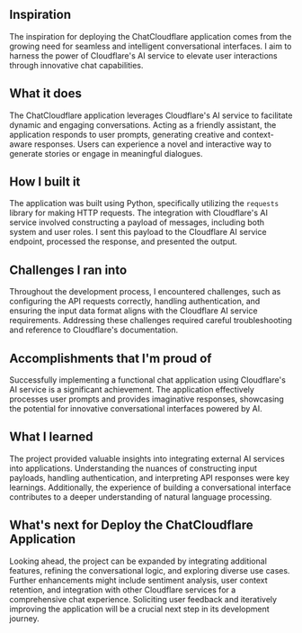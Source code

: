 ## Inspiration
The inspiration for deploying the ChatCloudflare application comes from the growing need for seamless and intelligent conversational interfaces. I aim to harness the power of Cloudflare's AI service to elevate user interactions through innovative chat capabilities.

## What it does
The ChatCloudflare application leverages Cloudflare's AI service to facilitate dynamic and engaging conversations. Acting as a friendly assistant, the application responds to user prompts, generating creative and context-aware responses. Users can experience a novel and interactive way to generate stories or engage in meaningful dialogues.

## How I built it
The application was built using Python, specifically utilizing the `requests` library for making HTTP requests. The integration with Cloudflare's AI service involved constructing a payload of messages, including both system and user roles. I sent this payload to the Cloudflare AI service endpoint, processed the response, and presented the output.

## Challenges I ran into
Throughout the development process, I encountered challenges, such as configuring the API requests correctly, handling authentication, and ensuring the input data format aligns with the Cloudflare AI service requirements. Addressing these challenges required careful troubleshooting and reference to Cloudflare's documentation.

## Accomplishments that I'm proud of
Successfully implementing a functional chat application using Cloudflare's AI service is a significant achievement. The application effectively processes user prompts and provides imaginative responses, showcasing the potential for innovative conversational interfaces powered by AI.

## What I learned
The project provided valuable insights into integrating external AI services into applications. Understanding the nuances of constructing input payloads, handling authentication, and interpreting API responses were key learnings. Additionally, the experience of building a conversational interface contributes to a deeper understanding of natural language processing.

## What's next for Deploy the ChatCloudflare Application
Looking ahead, the project can be expanded by integrating additional features, refining the conversational logic, and exploring diverse use cases. Further enhancements might include sentiment analysis, user context retention, and integration with other Cloudflare services for a comprehensive chat experience. Soliciting user feedback and iteratively improving the application will be a crucial next step in its development journey.
